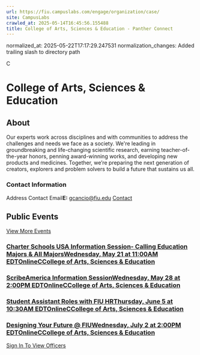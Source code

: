 ```yaml
---
url: https://fiu.campuslabs.com/engage/organization/case/
site: CampusLabs
crawled_at: 2025-05-14T16:45:56.155488
title: College of Arts, Sciences & Education - Panther Connect
---
```

normalized_at: 2025-05-22T17:17:29.247531
normalization_changes: Added trailing slash to directory path

C
# College of Arts, Sciences & Education
## About
Our experts work across disciplines and with communities to address the challenges and needs we face as a society. We're leading in groundbreaking and life-changing scientific research, earning teacher-of-the-year honors, penning award-winning works, and developing new products and medicines.
Together, we’re preparing the next generation of creators, explorers and problem solvers to build a future that sustains us all.
###  Contact Information 
Address
Contact Email**E:** gcancio@fiu.edu 
[Contact](https://fiu.campuslabs.com/engage/organization/case/contact)
## Public Events
[View More Events](https://fiu.campuslabs.com/engage/organization/case/events)
### [Charter Schools USA Information Session- Calling Education Majors & All MajorsWednesday, May 21 at 11:00AM EDTOnlineCCollege of Arts, Sciences & Education](https://fiu.campuslabs.com/engage/event/11259574)
### [ScribeAmerica Information SessionWednesday, May 28 at 2:00PM EDTOnlineCCollege of Arts, Sciences & Education](https://fiu.campuslabs.com/engage/event/11282780)
### [Student Assistant Roles with FIU HRThursday, June 5 at 10:30AM EDTOnlineCCollege of Arts, Sciences & Education](https://fiu.campuslabs.com/engage/event/11263458)
### [Designing Your Future @ FIUWednesday, July 2 at 2:00PM EDTOnlineCCollege of Arts, Sciences & Education](https://fiu.campuslabs.com/engage/event/11259685)
[Sign In To View Officers](https://fiu.campuslabs.com/engage/account/login?returnUrl=/engage/organization/case)
